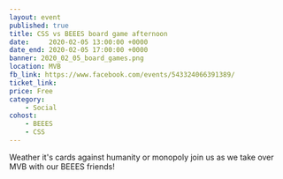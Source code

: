 ```yaml
---
layout: event
published: true
title: CSS vs BEEES board game afternoon
date:     2020-02-05 13:00:00 +0000
date_end: 2020-02-05 17:00:00 +0000
banner: 2020_02_05_board_games.png
location: MVB
fb_link: https://www.facebook.com/events/543324066391389/
ticket_link:
price: Free
category:
    - Social
cohost:
    - BEEES
    - CSS
---
```


Weather it's cards against humanity or monopoly join us as we take over MVB with our BEEES friends!
